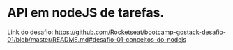 # API em nodeJS de tarefas.

Link do desafio: https://github.com/Rocketseat/bootcamp-gostack-desafio-01/blob/master/README.md#desafio-01-conceitos-do-nodejs
